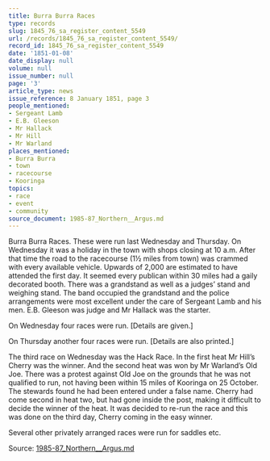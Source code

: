 ```yaml
---
title: Burra Burra Races
type: records
slug: 1845_76_sa_register_content_5549
url: /records/1845_76_sa_register_content_5549/
record_id: 1845_76_sa_register_content_5549
date: '1851-01-08'
date_display: null
volume: null
issue_number: null
page: '3'
article_type: news
issue_reference: 8 January 1851, page 3
people_mentioned:
- Sergeant Lamb
- E.B. Gleeson
- Mr Hallack
- Mr Hill
- Mr Warland
places_mentioned:
- Burra Burra
- town
- racecourse
- Kooringa
topics:
- race
- event
- community
source_document: 1985-87_Northern__Argus.md
---
```


Burra Burra Races.  These were run last Wednesday and Thursday.  On Wednesday it was a holiday in the town with shops closing at 10 a.m.  After that time the road to the racecourse (1½ miles from town) was crammed with every available vehicle.  Upwards of 2,000 are estimated to have attended the first day.  It seemed every publican within 30 miles had a gaily decorated booth. There was a grandstand as well as a judges’ stand and weighing stand.  The band occupied the grandstand and the police arrangements were most excellent under the care of Sergeant Lamb and his men.  E.B. Gleeson was judge and Mr Hallack was the starter.

On Wednesday four races were run.  [Details are given.]

On Thursday another four races were run.  [Details are also printed.]

The third race on Wednesday was the Hack Race.  In the first heat Mr Hill’s Cherry was the winner.  And the second heat was won by Mr Warland’s Old Joe.  There was a protest against Old Joe on the grounds that he was not qualified to run, not having been within 15 miles of Kooringa on 25 October.  The stewards found he had been entered under a false name.  Cherry had come second in heat two, but had gone inside the post, making it difficult to decide the winner of the heat.  It was decided to re-run the race and this was done on the third day, Cherry coming in the easy winner.

Several other privately arranged races were run for saddles etc.

Source: [1985-87_Northern__Argus.md](/downloads/markdown/1985-87_Northern__Argus.md)
